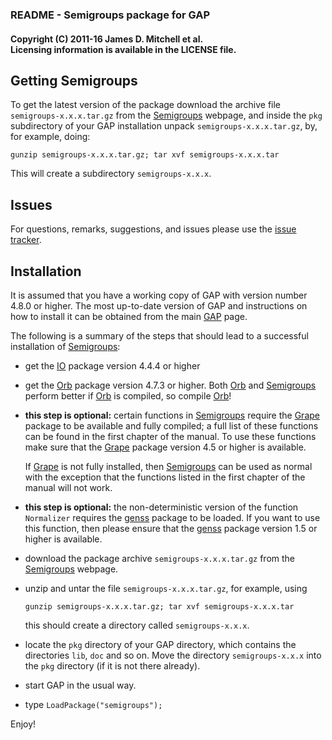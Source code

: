 ### README - Semigroups package for GAP

#### Copyright (C) 2011-16 James D. Mitchell et al. <br/>Licensing information is available in the LICENSE file.   
  
## Getting Semigroups

To get the latest version of the package download the archive file `semigroups-x.x.x.tar.gz` from the [Semigroups](https://gap-packages.github.io/Semigroups) webpage, and inside the `pkg` subdirectory of your GAP installation unpack `semigroups-x.x.x.tar.gz`, by, for example, doing:

    gunzip semigroups-x.x.x.tar.gz; tar xvf semigroups-x.x.x.tar
   
This will create a subdirectory `semigroups-x.x.x`.

## Issues

For questions, remarks, suggestions, and issues please use the 
[issue tracker](https://github.com/gap-packages/Semigroups/issues).

## Installation

It is assumed that you have a working copy of GAP with version number 4.8.0 or higher.  The  most  up-to-date  version  of  GAP  and instructions on how to install it can be obtained from the main [GAP](http://www.gap-system.org) page.

The  following  is  a  summary of the steps that should lead to a successful installation of [Semigroups](https://gap-packages.github.io/Semigroups):

* get the [IO](http://gap-system.github.io/io/) package version 4.4.4 or higher
 
* get the [Orb](http://gap-system.github.io/orb/) package version 4.7.3 or higher. 
  Both [Orb](http://gap-system.github.io/orb/) and [Semigroups](https://gap-packages.github.io/Semigroups) perform better if [Orb](http://gap-system.github.io/orb/) is compiled, so compile [Orb](http://gap-system.github.io/orb/)!

* **this step is optional:** certain functions in [Semigroups](https://gap-packages.github.io/Semigroups) require the [Grape](http://www.maths.qmul.ac.uk/~leonard/grape/) package to be available and fully compiled; a full list of these functions can be found in the first chapter of the manual.  To use these functions make sure that the [Grape](http://www.maths.qmul.ac.uk/~leonard/grape/) package version 4.5 or higher is available.
        
  If [Grape](http://www.maths.qmul.ac.uk/~leonard/grape/) is not fully installed, then [Semigroups](https://gap-packages.github.io/Semigroups) can be used as normal with  the  exception that the functions listed in the first chapter of the manual will not work. 

* **this step is optional:** the non-deterministic version of the function `Normalizer` requires the [genss](http://gap-system.github.io/genss/) package to be loaded. If you want to use this function, then please ensure that the [genss](http://gap-system.github.io/genss/) package version 1.5 or higher is available. 

* download the package archive `semigroups-x.x.x.tar.gz` from the [Semigroups](https://gap-packages.github.io/Semigroups) webpage.

* unzip and untar the file `semigroups-x.x.x.tar.gz`, for example, using
 
    ``` 
    gunzip semigroups-x.x.x.tar.gz; tar xvf semigroups-x.x.x.tar
    ```
  
    this should create a directory called `semigroups-x.x.x`.

* locate  the  `pkg`  directory  of your GAP directory, which contains the directories `lib`, `doc` and so on. Move the directory `semigroups-x.x.x` into the `pkg` directory (if it is not there already).

* start GAP in the usual way.

* type `LoadPackage("semigroups");`

Enjoy!

